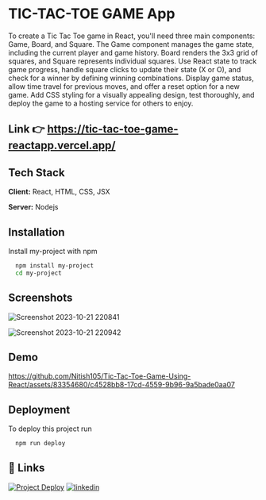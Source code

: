 
# TIC-TAC-TOE GAME App

To create a Tic Tac Toe game in React, you'll need three main components: Game, Board, and Square. The Game component manages the game state, including the current player and game history. Board renders the 3x3 grid of squares, and Square represents individual squares. Use React state to track game progress, handle square clicks to update their state (X or O), and check for a winner by defining winning combinations. Display game status, allow time travel for previous moves, and offer a reset option for a new game. Add CSS styling for a visually appealing design, test thoroughly, and deploy the game to a hosting service for others to enjoy.

## Link 👉 https://tic-tac-toe-game-reactapp.vercel.app/



## Tech Stack

**Client:** React, HTML, CSS, JSX

**Server:** Nodejs


## Installation

Install my-project with npm

```bash
  npm install my-project
  cd my-project
```
    
## Screenshots

![Screenshot 2023-10-21 220841](https://github.com/Nitish105/Tic-Tac-Toe-Game-Using-React/assets/83354680/752a94f8-064f-49bc-9540-f48d35d80ca6)

![Screenshot 2023-10-21 220942](https://github.com/Nitish105/Tic-Tac-Toe-Game-Using-React/assets/83354680/6f5890f1-2c09-447b-aa97-dadab4f91efd)



## Demo

https://github.com/Nitish105/Tic-Tac-Toe-Game-Using-React/assets/83354680/c4528bb8-17cd-4559-9b96-9a5bade0aa07


## Deployment

To deploy this project run

```bash
  npm run deploy
```


## 🔗 Links
[![Project Deploy](https://img.shields.io/badge/my_project_deploy-000?style=for-the-badge&logo=ko-fi&logoColor=white)](https://tic-tac-toe-using-reactjs-game.netlify.app/)
[![linkedin](https://img.shields.io/badge/linkedin-0A66C2?style=for-the-badge&logo=linkedin&logoColor=white)](https://www.linkedin.com/in/nitish-kumar105/)


